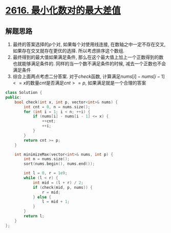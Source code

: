 # [2616. 最小化数对的最大差值](https://leetcode.cn/problems/minimize-the-maximum-difference-of-pairs/)

## 解题思路

1. 最终的答案选择的$p$个对, 如果每个对使用线连接, 在数轴之中一定不存在交叉, 如果存在交叉就存在更优的选择. 所以考虑排序这个数组. 
2.  最终得到的最大值如果满足条件,  那么在这个最大值上加上一个正数得到的数也就能够满足条件的. 同样的当一个数不满足条件的时候, 减去一个正数也不会满足条件
3. 综合上面两点考虑二分答案.  对于$check$函数,  计算满足$nums[i] - nums[i - 1] <= x$的数量$cnt$是否满足$cnt >= p$, 如果满足就是一个合理的答案

```cpp
class Solution {
public:
    bool check(int x, int p, vector<int>& nums) {
        int cnt = 0, n = nums.size();
        for (int i = 1; i < n; ++i) {
            if (nums[i] - nums[i - 1] <= x) {
                ++cnt;
                ++i;
            }
        }
        return cnt >= p;
    }

    int minimizeMax(vector<int>& nums, int p) {
        int n = nums.size();
        sort(nums.begin(), nums.end());

        int l = 0, r = 1e9;
        while (l < r) {
            int mid = (l + r) / 2;
            if (check(mid, p, nums)) {
                r = mid;
            } else {
                l = mid + 1;
            }
        }
        return l;
    }
};

```